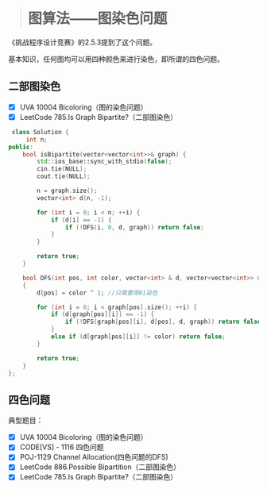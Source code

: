 > # 图算法——图染色问题

《挑战程序设计竞赛》的2.5.3提到了这个问题。

基本知识，任何图均可以用四种颜色来进行染色，即所谓的四色问题。

## 二部图染色

- [x] UVA 10004 Bicoloring（图的染色问题）
- [x] LeetCode 785.Is Graph Bipartite?（二部图染色）

```c++
 class Solution {
     int n;
public:
    bool isBipartite(vector<vector<int>>& graph) {
        std::ios_base::sync_with_stdio(false);
        cin.tie(NULL);
        cout.tie(NULL);

        n = graph.size();
    	vector<int> d(n, -1);

    	for (int i = 0; i < n; ++i) {
    		if (d[i] == -1) {
    			if (!DFS(i, 0, d, graph)) return false;
    		}
    	}

    	return true;
    }

    bool DFS(int pos, int color, vector<int> & d, vector<vector<int>> & graph)
    {
    	d[pos] = color ^ 1; //只需要用01染色

    	for (int i = 0; i < graph[pos].size(); ++i) {
			if (d[graph[pos][i]] == -1) {
    			if (!DFS(graph[pos][i], d[pos], d, graph)) return false;
    		}
			else if (d[graph[pos][i]] != color) return false;
    	}

        return true;
    }
};
```

## 四色问题

















典型题目：

- [x] UVA 10004 Bicoloring（图的染色问题）
- [x] CODE[VS] - 1116 四色问题
- [x] POJ-1129 Channel Allocation(四色问题的DFS)
- [x] LeetCode 886.Possible Bipartition（二部图染色）
- [x] LeetCode 785.Is Graph Bipartite?（二部图染色）